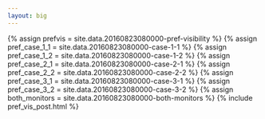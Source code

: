 ```yaml
---
layout: big
---
```

{% assign prefvis = site.data.20160823080000-pref-visibility %}
{% assign pref_case_1_1 = site.data.20160823080000-case-1-1 %}
{% assign pref_case_1_2 = site.data.20160823080000-case-1-2 %}
{% assign pref_case_2_1 = site.data.20160823080000-case-2-1 %}
{% assign pref_case_2_2 = site.data.20160823080000-case-2-2 %}
{% assign pref_case_3_1 = site.data.20160823080000-case-3-1 %}
{% assign pref_case_3_2 = site.data.20160823080000-case-3-2 %}
{% assign both_monitors = site.data.20160823080000-both-monitors %}
{% include pref_vis_post.html %}
